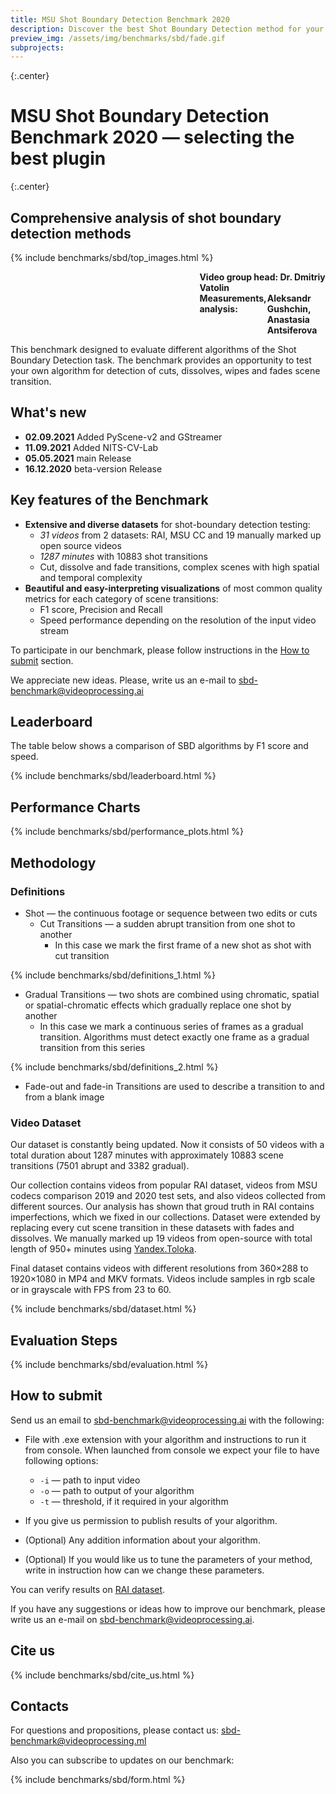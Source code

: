 ```yaml
---
title: MSU Shot Boundary Detection Benchmark 2020
description: Discover the best Shot Boundary Detection method for your case 
preview_img: /assets/img/benchmarks/sbd/fade.gif
subprojects:
---
```


<link rel="stylesheet" href="/assets/css/benchmarks/sbd/style.css">
<script src="https://code.highcharts.com/highcharts.js"></script>
<script src="https://code.highcharts.com/modules/exporting.js"></script>
<script src="https://code.highcharts.com/modules/export-data.js"></script>
<script src="https://code.highcharts.com/modules/accessibility.js"></script>
<script src="https://ajax.googleapis.com/ajax/libs/jquery/1.8.2/jquery.min.js"></script>
<script src="https://code.highcharts.com/highcharts-more.js"></script>
<link rel="stylesheet" type="text/css" href="https://cdn.datatables.net/1.10.22/css/jquery.dataTables.css">
<script type="text/javascript" charset="utf8"
   src="https://cdn.datatables.net/1.10.22/js/jquery.dataTables.js"></script>
<script type="text/javascript"  src="https://ajax.googleapis.com/ajax/libs/jquery/3.5.1/jquery.min.js"></script>

{:.center}
# MSU Shot Boundary Detection Benchmark 2020 — selecting the best plugin

<div id="buttons"></div>
<script>
	__set_menu_buttons([
	['Home', '/benchmarks/shot-boundary-detection.html'],
	['Participants','/benchmarks/shot-boundary-detection-participants.html'], 
	['Evaluation methodology', '#methodology'], 
	['How to submit', '#how_to_submit']
	], 'Home')
</script>
<div class="current_content" markdown="1">


{:.center}
## Comprehensive analysis of shot boundary detection methods

{% include benchmarks/sbd/top_images.html %}

<div style="margin-left: 60%;">
    <div><b>Video group head: Dr. Dmitriy Vatolin</b></div>
    <div style="display: flex">
      <div><b>Measurements, analysis:</b>&nbsp;</div>
      <div><b>Aleksandr Gushchin,<br>Anastasia Antsiferova</b>
      </div>
    </div>
</div>

This benchmark designed to evaluate different algorithms of the Shot Boundary Detection task.
The benchmark provides an opportunity to test your own algorithm for detection of cuts, dissolves, wipes and fades scene transition.



## What's new

- **02.09.2021** Added PyScene-v2 and GStreamer
- **11.09.2021** Added NITS-CV-Lab
- **05.05.2021** main Release
- **16.12.2020** beta-version Release

## Key features of the Benchmark


*   **Extensive and diverse datasets** for shot-boundary detection testing:
    *   *31 videos* from 2 datasets: RAI, MSU CC and 19 manually marked up open source videos
    *   *1287 minutes* with 10883 shot transitions
    *   Cut, dissolve and fade transitions, complex scenes with high spatial and temporal complexity
*   **Beautiful and easy-interpreting visualizations** of most common quality metrics for each category of scene transitions:
    * F1 score, Precision and Recall
    * Speed performance depending on the resolution of the input video stream 


To participate in our benchmark, please follow instructions in the [How to submit](#how-to-submit) section.

We appreciate new ideas. Please, write us an e-mail to <sbd-benchmark@videoprocessing.ai>


## <span id="leaderboard"></span> Leaderboard

The table below shows a comparison of SBD algorithms by F1 score and speed.

{% include benchmarks/sbd/leaderboard.html %}

## Performance Charts

{% include benchmarks/sbd/performance_plots.html %}

## <span id="methodology"></span> Methodology

### Definitions

* Shot — the continuous footage or sequence between two edits or cuts
	* Cut Transitions — a sudden abrupt transition from one shot to another
		* In this case we mark the first frame of a new shot as shot with cut transition

{% include benchmarks/sbd/definitions_1.html %}

* Gradual Transitions — two shots are combined using chromatic, spatial or spatial-chromatic effects which gradually replace one shot by another
	* In this case we mark a continuous series of frames as a gradual transition. Algorithms must detect exactly one frame as a gradual transition from this series

{% include benchmarks/sbd/definitions_2.html %}

* Fade-out and fade-in Transitions are used to describe a transition to and from a blank image

### Video Dataset

Our dataset is constantly being updated. Now it consists of 50 videos with a total duration about 1287 minutes with approximately 10883 scene transitions (7501 abrupt and 3382 gradual).

Our collection contains videos from popular RAI dataset, videos from MSU codecs comparison 2019 and 2020 test sets, and also videos collected from different sources. Our analysis has shown that groud truth in RAI contains imperfections, which we fixed in our collections. Dataset were extended by replacing every cut scene transition in these datasets with fades and dissolves. We manually marked up 19 videos from open-source with total length of 950+ minutes using [Yandex.Toloka](https://toloka.yandex.ru/). 

Final dataset contains videos with different resolutions from 360×288 to 1920×1080 in MP4 and MKV formats. Videos include samples in rgb scale or in grayscale with FPS from 23 to 60.

{% include benchmarks/sbd/dataset.html %}


## <span id="participate"></span> Evaluation Steps

{% include benchmarks/sbd/evaluation.html %}

## <span id="how_to_submit"></span> How to submit

Send us an email to <sbd-benchmark@videoprocessing.ai> with the following:

* File with .exe extension with your algorithm and instructions to run it from console. When launched from console we expect your file to have following options:
    * `-i` — path to input video
    * `-o` — path to output of your algorithm
    * `-t` — threshold, if it required in your algorithm
* If you give us permission to publish results of your algorithm.

* (Optional) Any addition information about your algorithm.

* (Optional) If you would like us to tune the parameters of your method, write in instruction how can we change these parameters.

You can verify results on [RAI dataset](https://aimagelab.ing.unimore.it/imagelab/researchActivity.asp?idActivity=19).

If you have any suggestions or ideas how to improve our benchmark, please write us an e-mail on <sbd-benchmark@videoprocessing.ai>.


## Cite us

{% include benchmarks/sbd/cite_us.html %}

## Contacts

For questions and propositions, please contact us: <sbd-benchmark@videoprocessing.ml>

Also you can subscribe to updates on our benchmark:

{% include benchmarks/sbd/form.html %}


</div>